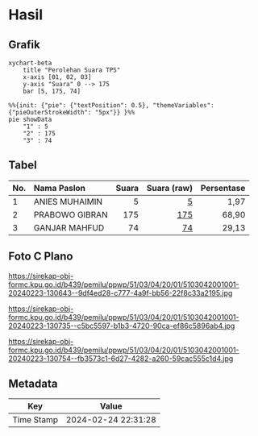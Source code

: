 # Hasil

## Grafik

```mermaid
xychart-beta
    title "Perolehan Suara TPS"
    x-axis [01, 02, 03]
    y-axis "Suara" 0 --> 175
    bar [5, 175, 74]
```

```mermaid
%%{init: {"pie": {"textPosition": 0.5}, "themeVariables": {"pieOuterStrokeWidth": "5px"}} }%%
pie showData
    "1" : 5
    "2" : 175
    "3" : 74
```

## Tabel

| No. | Nama Paslon    | Suara | Suara (raw) | Persentase |
|:--- |:-------------- | -----:| -----------:| ----------:|
| 1   | ANIES MUHAIMIN | 5     | [5][p-1]    | 1,97       |
| 2   | PRABOWO GIBRAN | 175   | [175][p-2]  | 68,90      |
| 3   | GANJAR MAHFUD  | 74    | [74][p-3]   | 29,13      |


[p-1]: https://github.com/gigit-pemilu/pemilu-2024-51-bali/blob/main/pilpres/hitung-suara/sub/51-bali/sub/03-badung/sub/04-petang/sub/2001-carangsari/sub/001-tps/sub/paslon-1.txt
[p-2]: https://github.com/gigit-pemilu/pemilu-2024-51-bali/blob/main/pilpres/hitung-suara/sub/51-bali/sub/03-badung/sub/04-petang/sub/2001-carangsari/sub/001-tps/sub/paslon-2.txt
[p-3]: https://github.com/gigit-pemilu/pemilu-2024-51-bali/blob/main/pilpres/hitung-suara/sub/51-bali/sub/03-badung/sub/04-petang/sub/2001-carangsari/sub/001-tps/sub/paslon-3.txt

## Foto C Plano

https://sirekap-obj-formc.kpu.go.id/b439/pemilu/ppwp/51/03/04/20/01/5103042001001-20240223-130643--9df4ed28-c777-4a9f-bb56-22f8c33a2195.jpg

https://sirekap-obj-formc.kpu.go.id/b439/pemilu/ppwp/51/03/04/20/01/5103042001001-20240223-130735--c5bc5597-b1b3-4720-90ca-ef86c5896ab4.jpg

https://sirekap-obj-formc.kpu.go.id/b439/pemilu/ppwp/51/03/04/20/01/5103042001001-20240223-130754--fb3573c1-6d27-4282-a260-59cac555c1d4.jpg


## Metadata

| Key        | Value               |
| ---------- | ------------------- |
| Time Stamp | 2024-02-24 22:31:28 |



